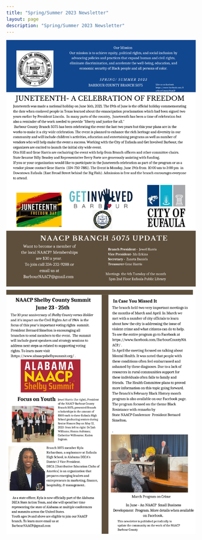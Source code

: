 ```yaml
---
title: "Spring/Summer 2023 Newsletter"
layout: page
description: "Spring/Summer 2023 Newsletter"
---
```


![spring/summer newsletter page 1](/images/spring-summer-2023-a.png)
![spring/summer newsletter page 2](/images/spring-summer-2023-b.png)

